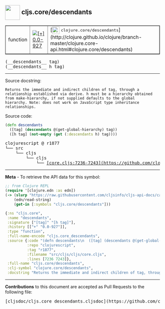 ## <img width="48px" valign="middle" src="http://i.imgur.com/Hi20huC.png"> cljs.core/descendants

 <table border="1">
<tr>

<td>function</td>
<td><a href="https://github.com/cljsinfo/cljs-api-docs/tree/0.0-927"><img valign="middle" alt="[+] 0.0-927" src="https://img.shields.io/badge/+-0.0--927-lightgrey.svg"></a> </td>
<td>
[<img height="24px" valign="middle" src="http://i.imgur.com/1GjPKvB.png"> <samp>clojure.core/descendants</samp>](http://clojure.github.io/clojure/branch-master/clojure.core-api.html#clojure.core/descendants)
</td>
</tr>
</table>

 <samp>
(__descendants__ tag)<br>
</samp>
 <samp>
(__descendants__ h tag)<br>
</samp>

---




Source docstring:

```
Returns the immediate and indirect children of tag, through a
relationship established via derive. h must be a hierarchy obtained
from make-hierarchy, if not supplied defaults to the global
hierarchy. Note: does not work on JavaScript type inheritance
relationships.
```

Source code:

```clj
(defn descendants
  ([tag] (descendants @(get-global-hierarchy) tag))
  ([h tag] (not-empty (get (:descendants h) tag))))
```

 <pre>
clojurescript @ r1877
└── src
    └── cljs
        └── cljs
            └── <ins>[core.cljs:7236-7243](https://github.com/clojure/clojurescript/blob/r1877/src/cljs/cljs/core.cljs#L7236-L7243)</ins>
</pre>


---

__Meta__ - To retrieve the API data for this symbol:

```clj
;; from Clojure REPL
(require '[clojure.edn :as edn])
(-> (slurp "https://raw.githubusercontent.com/cljsinfo/cljs-api-docs/catalog/cljs-api.edn")
    (edn/read-string)
    (get-in [:symbols "cljs.core/descendants"]))
```

```clj
{:ns "cljs.core",
 :name "descendants",
 :signature ["[tag]" "[h tag]"],
 :history [["+" "0.0-927"]],
 :type "function",
 :full-name-encode "cljs.core_descendants",
 :source {:code "(defn descendants\n  ([tag] (descendants @(get-global-hierarchy) tag))\n  ([h tag] (not-empty (get (:descendants h) tag))))",
          :repo "clojurescript",
          :tag "r1877",
          :filename "src/cljs/cljs/core.cljs",
          :lines [7236 7243]},
 :full-name "cljs.core/descendants",
 :clj-symbol "clojure.core/descendants",
 :docstring "Returns the immediate and indirect children of tag, through a\nrelationship established via derive. h must be a hierarchy obtained\nfrom make-hierarchy, if not supplied defaults to the global\nhierarchy. Note: does not work on JavaScript type inheritance\nrelationships."}

```

---

__Contributions__ to this document are accepted as Pull Requests to the following file:

 <pre>
[cljsdoc/cljs.core_descendants.cljsdoc](https://github.com/cljsinfo/cljs-api-docs/blob/master/cljsdoc/cljs.core_descendants.cljsdoc)
</pre>

